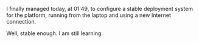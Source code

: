 
I finally managed today, at 01:49, to configure a stable deployment system for the platform, running from the laptop and using a new Internet connection.

Well, stable enough. I am still learning.

